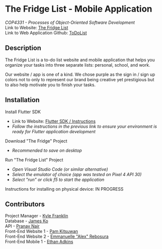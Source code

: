 # The Fridge List - Mobile Application
*COP4331 - Processes of Object-Oriented Software Development*
<br> Link to Website: [The Fridge List](https://thefridgelist.herokuapp.com/)
<br> Link to Web Application Github: [ToDoList](https://github.com/sspamss/ToDoList)

## Description
The Fridge List is a to-do list website and mobile application that helps you organize your tasks into three separate lists: personal, school, and work.

Our website / app is one of a kind. We chose purple as the sign in / sign up colors not to only to represent our brand being creative yet prestigious but to also help motivate you to finish your tasks.

## Installation
Install Flutter SDK
- Link to Website: [Flutter SDK / Instructions](https://docs.flutter.dev/get-started/install)
- *Follow the instructions in the previous link to ensure your environment is ready for Flutter application development*

Download "The Fridge" Project
- *Recommended to save on desktop*

Run "The Fridge List" Project
- *Open Visual Studio Code (or similar alternative)*
- *Select the emulator of choice (app was tested on Pixel 4 API 30)*
- *Select "run" or click f5 to start the application*

Instructions for installing on physical device: IN PROGRESS

## Contributors
Project Manager - [Kyle Franklin](https://github.com/KyleFranklin)
<br> Database - [James Ko](https://github.com/JamesKo51)
<br> API - [Pranav Nair](https://github.com/pranavjnair123)
<br> Front-End Website 1 - [Pam Kitsuwan](https://github.com/sspamss)
<br> Front-End Website 2 - [Emmanuelle "Alex" Rebosura](https://github.com/emmrebosura)
<br> Front-End Mobile 1 - [Ethan Adkins](https://github.com/EthanAdkins)
